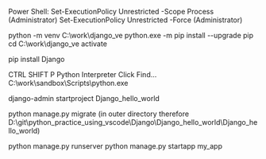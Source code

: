Power Shell:
Set-ExecutionPolicy Unrestricted -Scope Process (Administrator)
Set-ExecutionPolicy Unrestricted -Force (Administrator)

python -m venv C:\work\django_ve
python.exe -m pip install --upgrade pip
cd C:\work\django_ve
activate

pip install Django

CTRL SHIFT P
Python Interpreter
Click Find...
C:\work\sandbox\Scripts\python.exe


django-admin startproject Django_hello_world

 python manage.py migrate (in outer directory therefore D:\git\python_practice_using_vscode\Django\Django_hello_world\Django_hello_world)

 python manage.py runserver
 python manage.py startapp my_app